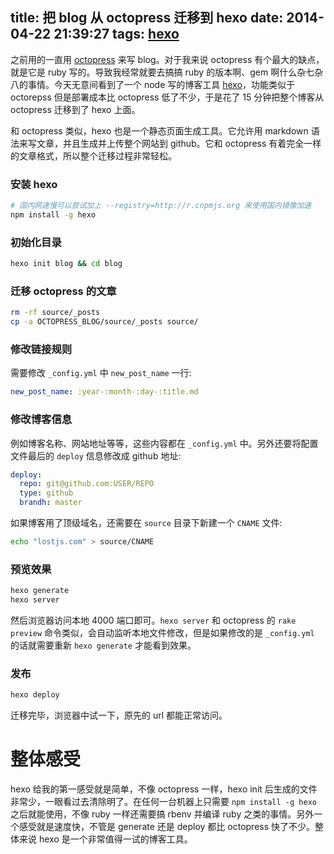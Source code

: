 title: 把 blog 从 octopress 迁移到 hexo
date: 2014-04-22 21:39:27
tags: [hexo]
---

之前用的一直用 [octopress] 来写 blog。对于我来说 octopress 有个最大的缺点，就是它是 ruby 写的。导致我经常就要去搞搞 ruby 的版本啊、gem 啊什么杂七杂八的事情。今天无意间看到了一个 node 写的博客工具 [hexo]，功能类似于 octorepss 但是部署成本比 octopress 低了不少，于是花了 15 分钟把整个博客从 octopress 迁移到了 hexo 上面。

和 octopress 类似，hexo 也是一个静态页面生成工具。它允许用 markdown 语法来写文章，并且生成并上传整个网站到 github。它和 octopress 有着完全一样的文章格式，所以整个迁移过程非常轻松。

### 安装 hexo

```bash
# 国内网速慢可以尝试加上 --registry=http://r.cnpmjs.org 来使用国内镜像加速
npm install -g hexo
```

### 初始化目录

```bash
hexo init blog && cd blog
```

### 迁移 octopress 的文章

```bash
rm -rf source/_posts
cp -a OCTOPRESS_BLOG/source/_posts source/
```

### 修改链接规则

需要修改 `_config.yml` 中 `new_post_name` 一行:

```yaml
new_post_name: :year-:month-:day-:title.md
```

### 修改博客信息

例如博客名称、网站地址等等，这些内容都在 `_config.yml` 中。另外还要将配置文件最后的 `deploy` 信息修改成 github 地址:

``` yaml
deploy:
  repo: git@github.com:USER/REPO
  type: github
  brandh: master
```

如果博客用了顶级域名，还需要在 `source` 目录下新建一个 `CNAME` 文件:

``` bash
echo "lostjs.com" > source/CNAME
```

### 预览效果

``` bash
hexo generate
hexo server
```

然后浏览器访问本地 4000 端口即可。`hexo server` 和 octopress 的 `rake preview` 命令类似，会自动监听本地文件修改，但是如果修改的是 `_config.yml` 的话就需要重新 `hexo generate` 才能看到效果。

### 发布

``` bash
hexo deploy
```

迁移完毕，浏览器中试一下，原先的 url 都能正常访问。

# 整体感受

hexo 给我的第一感受就是简单，不像 octopress 一样，hexo init 后生成的文件非常少，一眼看过去清除明了。在任何一台机器上只需要 `npm install -g hexo` 之后就能使用，不像 ruby 一样还需要搞 rbenv 并编译 ruby 之类的事情。另外一个感受就是速度快，不管是 generate 还是 deploy 都比 octopress 快了不少。整体来说 hexo 是一个非常值得一试的博客工具。

[octopress]: http://octopress.org
[hexo]: http://hexo.io
